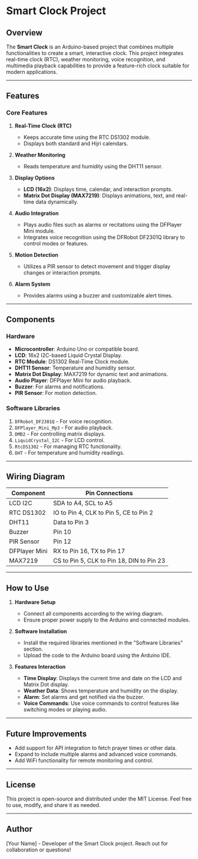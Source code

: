 # Smart Clock Project

## Overview
The **Smart Clock** is an Arduino-based project that combines multiple functionalities to create a smart, interactive clock. This project integrates real-time clock (RTC), weather monitoring, voice recognition, and multimedia playback capabilities to provide a feature-rich clock suitable for modern applications.

---

## Features

### Core Features
1. **Real-Time Clock (RTC)**
   - Keeps accurate time using the RTC DS1302 module.
   - Displays both standard and Hijri calendars.

2. **Weather Monitoring**
   - Reads temperature and humidity using the DHT11 sensor.

3. **Display Options**
   - **LCD (16x2)**: Displays time, calendar, and interaction prompts.
   - **Matrix Dot Display (MAX7219)**: Displays animations, text, and real-time data dynamically.

4. **Audio Integration**
   - Plays audio files such as alarms or recitations using the DFPlayer Mini module.
   - Integrates voice recognition using the DFRobot DF2301Q library to control modes or features.

5. **Motion Detection**
   - Utilizes a PIR sensor to detect movement and trigger display changes or interaction prompts.

6. **Alarm System**
   - Provides alarms using a buzzer and customizable alert times.

---

## Components

### Hardware
- **Microcontroller**: Arduino Uno or compatible board.
- **LCD**: 16x2 I2C-based Liquid Crystal Display.
- **RTC Module**: DS1302 Real-Time Clock module.
- **DHT11 Sensor**: Temperature and humidity sensor.
- **Matrix Dot Display**: MAX7219 for dynamic text and animations.
- **Audio Player**: DFPlayer Mini for audio playback.
- **Buzzer**: For alarms and notifications.
- **PIR Sensor**: For motion detection.

### Software Libraries
1. `DFRobot_DF2301Q` - For voice recognition.
2. `DFPlayer_Mini_Mp3` - For audio playback.
3. `DMD2` - For controlling matrix displays.
4. `LiquidCrystal_I2C` - For LCD control.
5. `RtcDS1302` - For managing RTC functionality.
6. `DHT` - For temperature and humidity readings.

---

## Wiring Diagram

| Component       | Pin Connections         |
|------------------|-------------------------|
| LCD I2C         | SDA to A4, SCL to A5   |
| RTC DS1302      | IO to Pin 4, CLK to Pin 5, CE to Pin 2 |
| DHT11           | Data to Pin 3          |
| Buzzer          | Pin 10                 |
| PIR Sensor      | Pin 12                 |
| DFPlayer Mini   | RX to Pin 16, TX to Pin 17 |
| MAX7219         | CS to Pin 5, CLK to Pin 18, DIN to Pin 23 |

---

## How to Use

1. **Hardware Setup**
   - Connect all components according to the wiring diagram.
   - Ensure proper power supply to the Arduino and connected modules.

2. **Software Installation**
   - Install the required libraries mentioned in the "Software Libraries" section.
   - Upload the code to the Arduino board using the Arduino IDE.

3. **Features Interaction**
   - **Time Display**: Displays the current time and date on the LCD and Matrix Dot display.
   - **Weather Data**: Shows temperature and humidity on the display.
   - **Alarm**: Set alarms and get notified via the buzzer.
   - **Voice Commands**: Use voice commands to control features like switching modes or playing audio.

---

## Future Improvements
- Add support for API integration to fetch prayer times or other data.
- Expand to include multiple alarms and advanced voice commands.
- Add WiFi functionality for remote monitoring and control.

---

## License
This project is open-source and distributed under the MIT License. Feel free to use, modify, and share it as needed.

---

## Author
[Your Name] - Developer of the Smart Clock project. Reach out for collaboration or questions!

